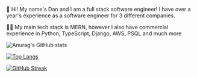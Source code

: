 👋 Hi! My name's Dan and I am a full stack software engineer! I have over a year's experience as a software engineer for 3 different companies.

👨‍💻 My main tech stack is MERN, however I also have commercial experience in Python, TypeScript, Django, AWS, PSQL and much more

![Anurag's GitHub stats](https://github-readme-stats.vercel.app/api?username=danbeaumont95&show_icons=true&theme=radical)

[![Top Langs](https://github-readme-stats.vercel.app/api/top-langs/?username=danbeaumont95)](https://github.com/danbeaumont95/github-readme-stats)

[![GitHub Streak](https://github-readme-streak-stats.herokuapp.com/?user=danbeaumont95)](https://git.io/streak-stats)
